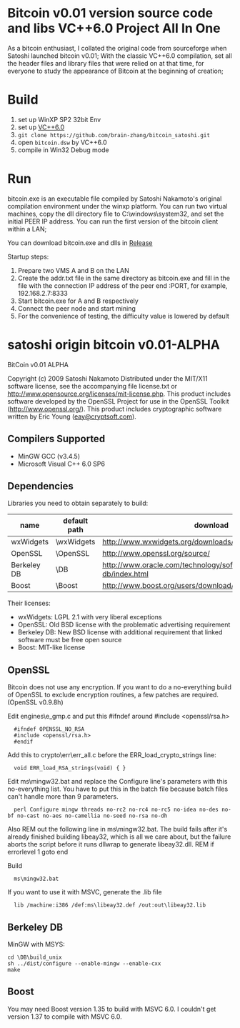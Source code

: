 Bitcoin v0.01 version source code and libs VC++6.0 Project All In One
======================================

As a bitcoin enthusiast, I collated the original code from sourceforge when Satoshi launched bitcoin v0.01; With the classic VC++6.0 compilation, set all the header files and library files that were relied on at that time, for everyone to study the appearance of Bitcoin at the beginning of creation;



Build
======================================
1. set up WinXP SP2 32bit Env
2. set up [VC++6.0](https://github.com/brain-zhang/bitcoin_satoshi/releases/download/v0.01_compile_env/Visual.C++.6.0_simple_for_bitcoin0.1_compile_version.zip)
3. `git clone https://github.com/brain-zhang/bitcoin_satoshi.git`
4. open `bitcoin.dsw` by VC++6.0
5. compile in Win32 Debug mode


Run
======================================
bitcoin.exe is an executable file compiled by Satoshi Nakamoto's original compilation environment under the winxp platform. You can run two virtual machines, copy the dll directory file to C:\windows\system32, and set the initial PEER IP address. You can run the first version of the bitcoin client within a LAN;

You can download bitcoin.exe and dlls in [Release](https://github.com/brain-zhang/bitcoin_satoshi/releases)

Startup steps:

1. Prepare two VMS A and B on the LAN
2. Create the addr.txt file in the same directory as bitcoin.exe and fill in the file with the connection IP address of the peer end :PORT, for example, 192.168.2.7:8333
3. Start bitcoin.exe for A and B respectively
4. Connect the peer node and start mining
5. For the convenience of testing, the difficulty value is lowered by default



satoshi origin bitcoin v0.01-ALPHA
======================================
BitCoin v0.01 ALPHA

Copyright (c) 2009 Satoshi Nakamoto
Distributed under the MIT/X11 software license, see the accompanying
file license.txt or http://www.opensource.org/licenses/mit-license.php.
This product includes software developed by the OpenSSL Project for use in
the OpenSSL Toolkit (http://www.openssl.org/).  This product includes
cryptographic software written by Eric Young (eay@cryptsoft.com).


Compilers Supported
-------------------
* MinGW GCC (v3.4.5)
* Microsoft Visual C++ 6.0 SP6


Dependencies
------------
Libraries you need to obtain separately to build:

name        | default path| download
------------| ----------- | --------
wxWidgets   | \wxWidgets  |  http://www.wxwidgets.org/downloads/
OpenSSL     |  \OpenSSL   |  http://www.openssl.org/source/
Berkeley DB |  \DB        |  http://www.oracle.com/technology/software/products/berkeley-db/index.html
Boost       |  \Boost     |  http://www.boost.org/users/download/

Their licenses:

* wxWidgets:     LGPL 2.1 with very liberal exceptions
* OpenSSL:       Old BSD license with the problematic advertising requirement
* Berkeley DB:   New BSD license with additional requirement that linked software must be free open source
* Boost:         MIT-like license


OpenSSL
-------
Bitcoin does not use any encryption.  If you want to do a no-everything
build of OpenSSL to exclude encryption routines, a few patches are required.
(OpenSSL v0.9.8h)

Edit engines\e_gmp.c and put this #ifndef around #include <openssl/rsa.h>
```
  #ifndef OPENSSL_NO_RSA
  #include <openssl/rsa.h>
  #endif
```

Add this to crypto\err\err_all.c before the ERR_load_crypto_strings line:
```
  void ERR_load_RSA_strings(void) { }
```

Edit ms\mingw32.bat and replace the Configure line's parameters with this
no-everything list.  You have to put this in the batch file because batch
files can't handle more than 9 parameters.
```
  perl Configure mingw threads no-rc2 no-rc4 no-rc5 no-idea no-des no-bf no-cast no-aes no-camellia no-seed no-rsa no-dh
```

Also REM out the following line in ms\mingw32.bat.  The build fails after it's
already finished building libeay32, which is all we care about, but the
failure aborts the script before it runs dllwrap to generate libeay32.dll.
  REM  if errorlevel 1 goto end

Build
```
  ms\mingw32.bat
  ```

If you want to use it with MSVC, generate the .lib file
```
  lib /machine:i386 /def:ms\libeay32.def /out:out\libeay32.lib
```


Berkeley DB
-----------
MinGW with MSYS:
```
cd \DB\build_unix
sh ../dist/configure --enable-mingw --enable-cxx
make
```


Boost
-----
You may need Boost version 1.35 to build with MSVC 6.0.  I couldn't get
version 1.37 to compile with MSVC 6.0.
